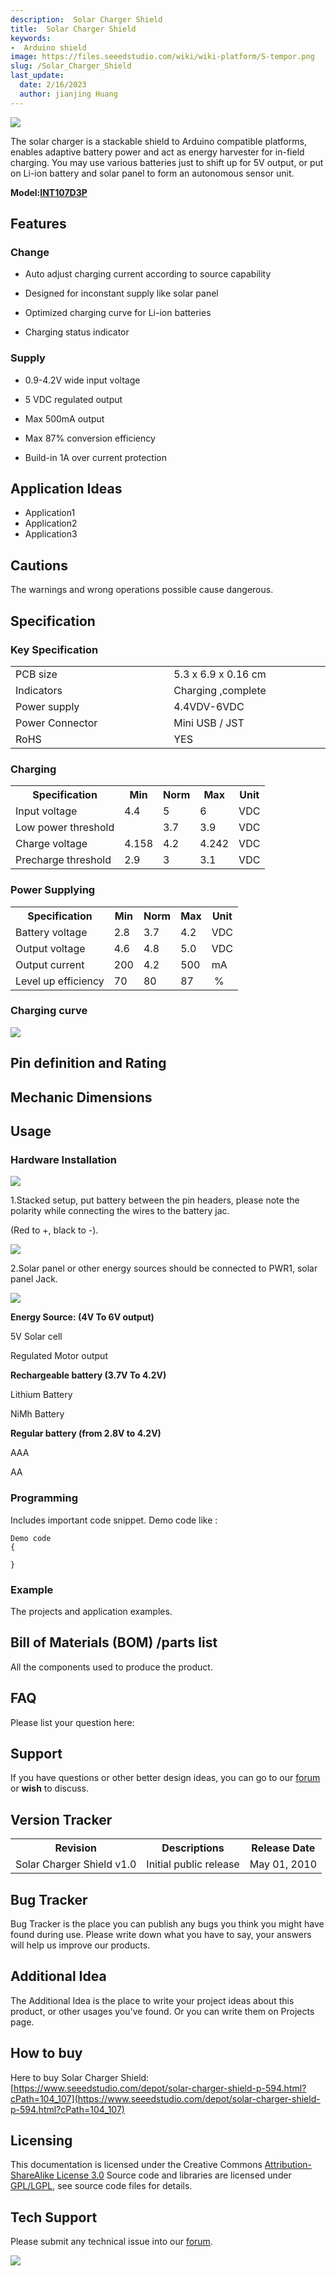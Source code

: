 ```yaml
---
description:  Solar Charger Shield
title:  Solar Charger Shield
keywords:
-  Arduino shield
image: https://files.seeedstudio.com/wiki/wiki-platform/S-tempor.png
slug: /Solar_Charger_Shield
last_update:
  date: 2/16/2023
  author: jianjing Huang
---
```


<!-- ---
name:  Solar Charger Shield
category: Discontinued
bzurl:
oldwikiname: Solar_Charger_Shield
prodimagename:
bzprodimageurl:
surveyurl: https://www.research.net/r/Solar_Charger_Shield
sku:
tags:

--- -->

![](https://files.seeedstudio.com/wiki/Solar_Charger_Shield/img/Solar-charger-shield.jpg)

The solar charger is a stackable shield to Arduino compatible platforms, enables adaptive battery power and act as energy harvester for in-field charging. You may use various batteries just to shift up for 5V output, or put on Li-ion battery and solar panel to form an autonomous sensor unit.

**Model:[INT107D3P](https://www.seeedstudio.com/depot/solar-charger-shield-p-594.html?cPath=104_107)**

## Features  

### Change

* Auto adjust charging current according to source capability

* Designed for inconstant supply like solar panel

* Optimized charging curve for Li-ion batteries

* Charging status indicator

### Supply

* 0.9-4.2V wide input voltage

* 5 VDC regulated output

* Max 500mA output

* Max 87% conversion efficiency

* Build-in 1A over current protection

## Application Ideas  

* Application1
* Application2
* Application3

## Cautions  

The warnings and wrong operations possible cause dangerous.

## Specification

### Key Specification

<table>
  <tbody><tr>
      <td width="400px"> PCB size
      </td>
      <td width="400px"> 5.3 x 6.9 x 0.16 cm
      </td></tr>
    <tr style={{fontSize: '90%'}}>
      <td>  Indicators
      </td>
      <td>  Charging ,complete
      </td></tr>
    <tr style={{fontSize: '90%'}}>
      <td> Power supply
      </td>
      <td>4.4VDV-6VDC
      </td></tr>
    <tr style={{fontSize: '90%'}}>
      <td> Power Connector
      </td>
      <td> Mini USB / JST
      </td></tr>
    <tr style={{fontSize: '90%'}}>
      <td> RoHS
      </td>
      <td> YES
      </td></tr></tbody></table>

### Charging

<table>
  <tbody><tr>
      <th>Specification
      </th>
      <th>Min
      </th>
      <th>Norm
      </th>
      <th>Max
      </th>
      <th>Unit
      </th></tr>
    <tr style={{fontSize: '90%'}}>
      <td width={600}> Input voltage
      </td>
      <td width={100}>  4.4
      </td>
      <td width={100}>  5
      </td>
      <td width={100}>  6
      </td>
      <td width={100}>  VDC
      </td></tr>
    <tr style={{fontSize: '90%'}}>
      <td> Low power threshold
      </td>
      <td>
      </td>
      <td>  3.7
      </td>
      <td>  3.9
      </td>
      <td>  VDC
      </td></tr>
    <tr style={{fontSize: '90%'}}>
      <td> Charge voltage
      </td>
      <td>  4.158
      </td>
      <td>  4.2
      </td>
      <td>  4.242
      </td>
      <td>  VDC
      </td></tr>
    <tr style={{fontSize: '90%'}}>
      <td> Precharge threshold
      </td>
      <td>  2.9
      </td>
      <td>  3
      </td>
      <td>  3.1
      </td>
      <td>  VDC
      </td></tr></tbody></table>

### Power Supplying

<table>
  <tbody><tr>
      <th>Specification
      </th>
      <th>Min
      </th>
      <th>Norm
      </th>
      <th>Max
      </th>
      <th>Unit
      </th></tr>
    <tr style={{fontSize: '90%'}}>
      <td width={600}> Battery voltage
      </td>
      <td width={100}>  2.8
      </td>
      <td width={100}>  3.7
      </td>
      <td width={100}>  4.2
      </td>
      <td width={100}>  VDC
      </td></tr>
    <tr style={{fontSize: '90%'}}>
      <td> Output voltage
      </td>
      <td>  4.6
      </td>
      <td>  4.8
      </td>
      <td>  5.0
      </td>
      <td>  VDC
      </td></tr>
    <tr style={{fontSize: '90%'}}>
      <td> Output current
      </td>
      <td>  200
      </td>
      <td>  4.2
      </td>
      <td>  500
      </td>
      <td>  mA
      </td></tr>
    <tr style={{fontSize: '90%'}}>
      <td> Level up efficiency
      </td>
      <td>  70
      </td>
      <td>  80
      </td>
      <td>  87
      </td>
      <td> &nbsp;%
      </td></tr></tbody></table>

### Charging curve

![](https://files.seeedstudio.com/wiki/Solar_Charger_Shield/img/Changing-curve.jpg)

## Pin definition and Rating  

## Mechanic Dimensions  

## Usage  

### Hardware Installation  

![](https://files.seeedstudio.com/wiki/Solar_Charger_Shield/img/Solarchange-hardware.jpg)

1.Stacked setup, put battery between the pin headers, please note the polarity while connecting the wires to the battery jac.

(Red to +, black to -).

![](https://files.seeedstudio.com/wiki/Solar_Charger_Shield/img/Solarchange-hardware-step1.jpg)

2.Solar panel or other energy sources should be connected to PWR1, solar panel Jack.

![](https://files.seeedstudio.com/wiki/Solar_Charger_Shield/img/Solarchange-hardware-step2.jpg)

**Energy Source: (4V To 6V output)**

5V Solar cell

Regulated Motor output

**Rechargeable battery (3.7V To 4.2V)**

Lithium Battery

NiMh Battery

**Regular battery (from 2.8V to 4.2V)**

AAA

AA

### Programming  

Includes important code snippet.
Demo code like :

```
Demo code
{

}
```

### Example  

The projects and application examples.

## Bill of Materials (BOM) /parts list  

All the components used to produce the product.

## FAQ  

Please list your question here:

## Support  

If you have questions or other better design ideas, you can go to our [forum](https://www.seeedstudio.com/forum) or **wish** to discuss.

## Version Tracker  

<table>
  <tbody><tr>
      <th>Revision
      </th>
      <th>Descriptions
      </th>
      <th>Release Date
      </th></tr>
    <tr style={{fontSize: '90%'}}>
      <td width={300}> Solar Charger Shield v1.0
      </td>
      <td width={500}> Initial public release
      </td>
      <td width={200}> May 01, 2010
      </td></tr></tbody></table>

## Bug Tracker  

Bug Tracker is the place you can publish any bugs you think you might have found during use. Please write down what you have to say, your answers will help us improve our products.

## Additional Idea  

The Additional Idea is the place to write your project ideas about this product, or other usages you've found. Or you can write them on Projects page.

## How to buy  

Here to buy Solar Charger Shield: [https://www.seeedstudio.com/depot/solar-charger-shield-p-594.html?cPath=104_107](https://www.seeedstudio.com/depot/solar-charger-shield-p-594.html?cPath=104_107)

## Licensing  

This documentation is licensed under the Creative Commons [Attribution-ShareAlike License 3.0](http://creativecommons.org/licenses/by-sa/3.0/) Source code and libraries are licensed under [GPL/LGPL](http://www.gnu.org/licenses/gpl.html), see source code files for details.

## Tech Support

Please submit any technical issue into our [forum](https://forum.seeedstudio.com/). <br />
<p style={{textAlign: 'center'}}><a href="https://www.seeedstudio.com/act-4.html?utm_source=wiki&utm_medium=wikibanner&utm_campaign=newproducts" target="_blank"><img src="https://files.seeedstudio.com/wiki/Wiki_Banner/new_product.jpg" /></a></p>
